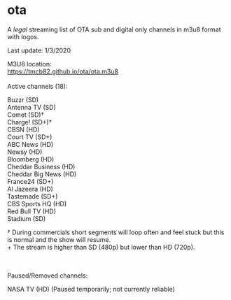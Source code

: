 # ota
A *legal* streaming list of OTA sub and digital only channels in m3u8 format with logos.

Last update: 1/3/2020


M3U8 location:<br>
https://tmcb82.github.io/ota/ota.m3u8
<br><br>
Active channels (18):

Buzzr (SD)<br>
Antenna TV (SD)<br>
Comet (SD)†<br>
Charge! (SD+)†<br>
CBSN (HD)<br>
Court TV (SD+)<br>
ABC News (HD)<br>
Newsy (HD)<br>
Bloomberg (HD)<br>
Cheddar Business (HD)<br>
Cheddar Big News (HD)<br>
France24 (SD+)<br>
Al Jazeera (HD)<br>
Tastemade (SD+)<br>
CBS Sports HQ (HD)<br>
Red Bull TV (HD)<br>
Stadium (SD)<br>


† During commercials short segments will loop often and feel stuck but this is normal and the show will resume.<br>
\+ The stream is higher than SD (480p) but lower than HD (720p).

<br><br>
Paused/Removed channels:

NASA TV (HD) (Paused temporarily; not currently reliable)<br>
